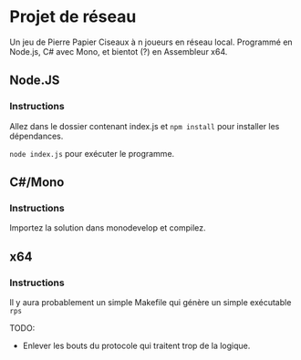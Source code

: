 Projet de réseau
================

Un jeu de Pierre Papier Ciseaux à n joueurs en réseau local.
Programmé en Node.js, C# avec Mono, et bientot (?) en Assembleur x64.


## Node.JS

### Instructions

Allez dans le dossier contenant index.js et
`npm install` pour installer les dépendances.

`node index.js` pour exécuter le programme.

## C#/Mono

### Instructions

Importez la solution dans monodevelop et compilez.


## x64

### Instructions

Il y aura probablement un simple Makefile qui génère un simple
exécutable `rps`

TODO:
- Enlever les bouts du protocole qui traitent trop de la logique.

